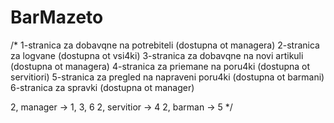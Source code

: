 # BarMazeto


/*
1-stranica za dobavqne na potrebiteli       (dostupna ot managera)
2-stranica za logvane                       (dostupna ot vsi4ki)
3-stranica za dobavqne na novi artikuli     (dostupna ot managera)
4-stranica za priemane na poru4ki           (dostupna ot servitiori)
5-stranica za pregled na napraveni poru4ki  (dostupna ot barmani)
6-stranica za spravki                       (dostupna ot manager)

2, manager -> 1, 3, 6
2, servitior -> 4
2, barman -> 5
*/
